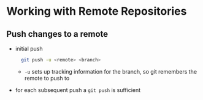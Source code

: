 # Working with Remote Repositories

## Push changes to a remote

- initial push

  ```bash
    git push -u <remote> <branch>
  ```

  - `-u` sets up tracking information for the branch, so git remembers the remote to push to

- for each subsequent push a `git push` is sufficient
